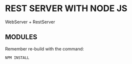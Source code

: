 # REST SERVER WITH NODE JS

WebServer + RestServer

## MODULES

Remember re-build with the command:

``` NPM INSTALL ```